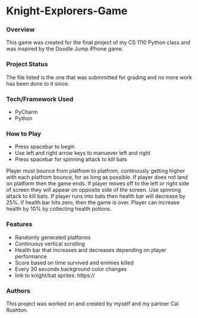 # Knight-Explorers-Game

### Overview 
This game was created for the final project of my CS 1110 Python class and was inspired by the Doodle Jump iPhone game. 

### Project Status 
The file listed is the one that was submmitted for grading and no more work has been done to it since.    

### Tech/Framework Used 
* PyCharm 
* Python 

### How to Play 
* Press spacebar to begin 
* Use left and right arrow keys to manuever left and right
* Press spacebar for spinning attack to kill bats

Player must bounce from platfrom to platfrom, continously getting higher with each platfrom bounce, for as long as possible. If player does not land on platform then the game ends. If player moves off to the left or right side of screen they will appear on opposite side of the screen. Use spinning attack to kill bats. If player runs into bats then health bar will decrease by 25%. If health bar hits zero, then the game is over. Player can increase health by 10% by collecting health potions. 

### Features
*  Randomly generated platforms
* Continuous vertical scrolling
* Health bar that increases and decreases depending on player performance
* Score based on time survived and enimies killed
* Every 30 seconds background color changes
* link to knight/bat sprites: https://

### Authors 
This project was worked on and created by myself and my partner Cal Rushton.
